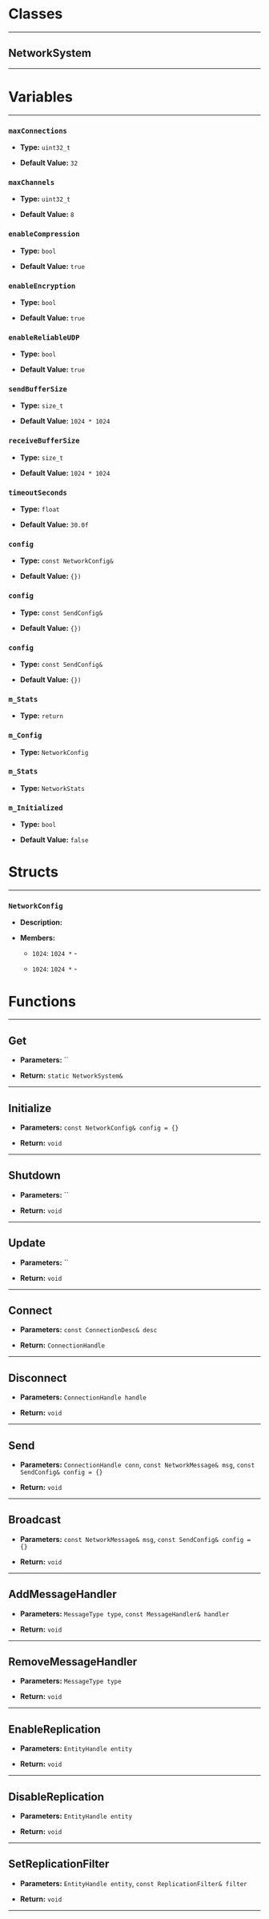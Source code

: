 # Classes
---

## NetworkSystem
---




# Variables
---

### `maxConnections`

- **Type:** `uint32_t`

- **Default Value:** `32`



### `maxChannels`

- **Type:** `uint32_t`

- **Default Value:** `8`



### `enableCompression`

- **Type:** `bool`

- **Default Value:** `true`



### `enableEncryption`

- **Type:** `bool`

- **Default Value:** `true`



### `enableReliableUDP`

- **Type:** `bool`

- **Default Value:** `true`



### `sendBufferSize`

- **Type:** `size_t`

- **Default Value:** `1024 * 1024`



### `receiveBufferSize`

- **Type:** `size_t`

- **Default Value:** `1024 * 1024`



### `timeoutSeconds`

- **Type:** `float`

- **Default Value:** `30.0f`



### `config`

- **Type:** `const NetworkConfig&`

- **Default Value:** `{})`



### `config`

- **Type:** `const SendConfig&`

- **Default Value:** `{})`



### `config`

- **Type:** `const SendConfig&`

- **Default Value:** `{})`



### `m_Stats`

- **Type:** `return`



### `m_Config`

- **Type:** `NetworkConfig`



### `m_Stats`

- **Type:** `NetworkStats`



### `m_Initialized`

- **Type:** `bool`

- **Default Value:** `false`




# Structs
---

### `NetworkConfig`

- **Description:** 

- **Members:**

  - `1024`: `1024 *` - 

  - `1024`: `1024 *` - 




# Functions
---

## Get



- **Parameters:** ``

- **Return:** `static NetworkSystem&`

---

## Initialize



- **Parameters:** `const NetworkConfig& config = {}`

- **Return:** `void`

---

## Shutdown



- **Parameters:** ``

- **Return:** `void`

---

## Update



- **Parameters:** ``

- **Return:** `void`

---

## Connect



- **Parameters:** `const ConnectionDesc& desc`

- **Return:** `ConnectionHandle`

---

## Disconnect



- **Parameters:** `ConnectionHandle handle`

- **Return:** `void`

---

## Send



- **Parameters:** `ConnectionHandle conn`, `const NetworkMessage& msg`, `const SendConfig& config = {}`

- **Return:** `void`

---

## Broadcast



- **Parameters:** `const NetworkMessage& msg`, `const SendConfig& config = {}`

- **Return:** `void`

---

## AddMessageHandler



- **Parameters:** `MessageType type`, `const MessageHandler& handler`

- **Return:** `void`

---

## RemoveMessageHandler



- **Parameters:** `MessageType type`

- **Return:** `void`

---

## EnableReplication



- **Parameters:** `EntityHandle entity`

- **Return:** `void`

---

## DisableReplication



- **Parameters:** `EntityHandle entity`

- **Return:** `void`

---

## SetReplicationFilter



- **Parameters:** `EntityHandle entity`, `const ReplicationFilter& filter`

- **Return:** `void`

---
